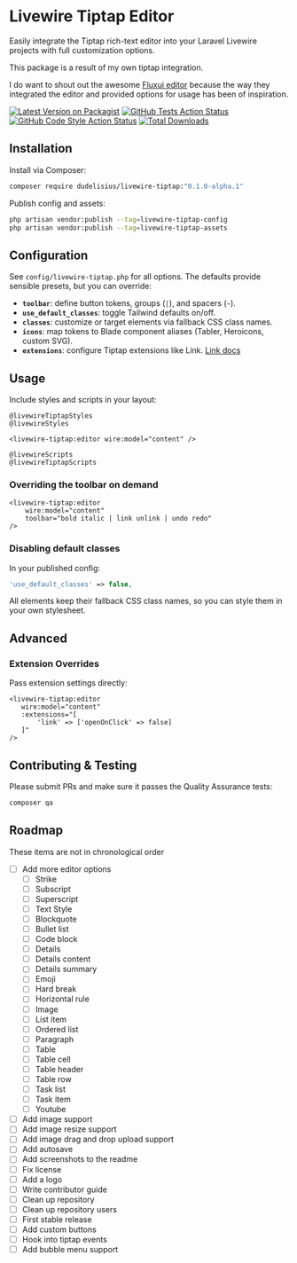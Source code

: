 # Livewire Tiptap Editor

Easily integrate the Tiptap rich-text editor into your Laravel Livewire projects with full customization options.

This package is a result of my own tiptap integration.

I do want to shout out the awesome [Fluxui editor](https://fluxui.dev/components/editor) because the way they integrated the editor and provided options for usage has been of inspiration.

[![Latest Version on Packagist](https://img.shields.io/packagist/v/dudelisius/livewire-tiptap.svg?style=flat-square&include_prereleases)](https://packagist.org/packages/dudelisius/livewire-tiptap)
[![GitHub Tests Action Status](https://img.shields.io/github/actions/workflow/status/dudelisius/livewire-tiptap/run-tests.yml?branch=main&label=tests&style=flat-square)](https://github.com/dudelisius/livewire-tiptap/actions?query=workflow%3Arun-tests+branch%3Amain)
[![GitHub Code Style Action Status](https://img.shields.io/github/actions/workflow/status/dudelisius/livewire-tiptap/fix-php-code-style-issues.yml?branch=main&label=code%20style&style=flat-square)](https://github.com/dudelisius/livewire-tiptap/actions?query=workflow%3A"Fix+PHP+code+style+issues"+branch%3Amain)
[![Total Downloads](https://img.shields.io/packagist/dt/dudelisius/livewire-tiptap.svg?style=flat-square)](https://packagist.org/packages/dudelisius/livewire-tiptap)

## Installation

Install via Composer:
```bash
composer require dudelisius/livewire-tiptap:"0.1.0-alpha.1"
````

Publish config and assets:

```bash
php artisan vendor:publish --tag=livewire-tiptap-config
php artisan vendor:publish --tag=livewire-tiptap-assets
```

## Configuration

See `config/livewire-tiptap.php` for all options. The defaults provide sensible presets, but you can override:

* **`toolbar`**: define button tokens, groups (`|`), and spacers (`~`).
* **`use_default_classes`**: toggle Tailwind defaults on/off.
* **`classes`**: customize or target elements via fallback CSS class names.
* **`icons`**: map tokens to Blade component aliases (Tabler, Heroicons, custom SVG).
* **`extensions`**: configure Tiptap extensions like Link. [Link docs](https://tiptap.dev/docs/extensions/marks/link)

## Usage

Include styles and scripts in your layout:

```blade
@livewireTiptapStyles
@livewireStyles

<livewire-tiptap:editor wire:model="content" />

@livewireScripts
@livewireTiptapScripts
```

### Overriding the toolbar on demand

```blade
<livewire-tiptap:editor
    wire:model="content"
    toolbar="bold italic | link unlink | undo redo"
/>
```

### Disabling default classes

In your published config:

```php
'use_default_classes' => false,
```

All elements keep their fallback CSS class names, so you can style them in your own stylesheet.

## Advanced

### Extension Overrides

Pass extension settings directly:

```blade
<livewire-tiptap:editor
   wire:model="content"
   :extensions="[
       'link' => ['openOnClick' => false]
   ]"
/>
```

## Contributing & Testing

Please submit PRs and make sure it passes the Quality Assurance tests:

```bash
composer qa
```

## Roadmap

These items are not in chronological order

- [ ] Add more editor options
    - [ ] Strike
    - [ ] Subscript
    - [ ] Superscript
    - [ ] Text Style
    - [ ] Blockquote
    - [ ] Bullet list
    - [ ] Code block
    - [ ] Details
    - [ ] Details content
    - [ ] Details summary
    - [ ] Emoji
    - [ ] Hard break
    - [ ] Horizontal rule
    - [ ] Image
    - [ ] List item
    - [ ] Ordered list
    - [ ] Paragraph
    - [ ] Table
    - [ ] Table cell
    - [ ] Table header
    - [ ] Table row
    - [ ] Task list
    - [ ] Task item
    - [ ] Youtube
- [ ] Add image support
- [ ] Add image resize support
- [ ] Add image drag and drop upload support
- [ ] Add autosave
- [ ] Add screenshots to the readme
- [ ] Fix license
- [ ] Add a logo
- [ ] Write contributor guide
- [ ] Clean up repository
- [ ] Clean up repository users
- [ ] First stable release
- [ ] Add custom buttons
- [ ] Hook into tiptap events
- [ ] Add bubble menu support

